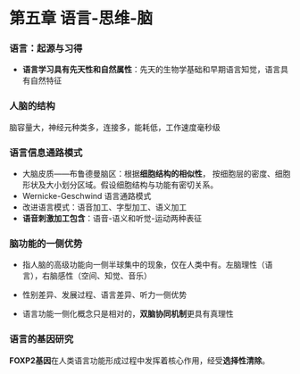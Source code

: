 # 第五章 语言-思维-脑

### 语言：起源与习得

- **语言学习具有先天性和自然属性**：先天的生物学基础和早期语言知觉，语言具有自然特征	

### 人脑的结构

脑容量大，神经元种类多，连接多，能耗低，工作速度毫秒级

### 语言信息通路模式

- 大脑皮质——布鲁德曼脑区：根据**细胞结构的相似性**， 按细胞层的密度、细胞形状及大小划分区域。假设细胞结构与功能有密切关系。
- Wernicke-Geschwind 语言通路模式
- 改进语言模式：语音加工、字型加工、语义加工
- **语音刺激加工包含**：语音-语义和听觉-运动两种表征

### 脑功能的一侧优势

- 指人脑的高级功能向一侧半球集中的现象，仅在人类中有。左脑理性（语言），右脑感性（空间、知觉、音乐）

- 性别差异、发展过程、语言差异、听力一侧优势
- 语言功能一侧化概念只是相对的，**双脑协同机制**更具有真理性

### 语言的基因研究

**FOXP2基因**在人类语言功能形成过程中发挥着核心作用，经受**选择性清除**。

